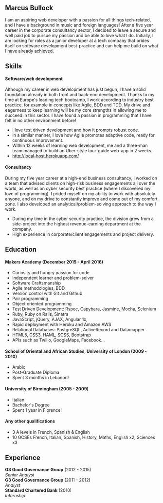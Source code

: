 ## Marcus Bullock

I am an aspiring web developer with a passion for all things tech-related, and I have a background in music and foreign languages! After a five year career in the corporate consultancy sector, I decided to leave a secure and well paid job to pursue my passion and be able to love what I do. Initially, I am looking for roles as a junior developer at a tech company that prides itself on software development best-practice and can help me build on what I have already achieved.

## Skills

#### Software/web development

Although my career in web development has just begun, I have a solid foundation already in both front and back-end development. Thanks to my time at Europe's leading tech bootcamp, I work according to industry best practice, for example in concepts like Agile, BDD and TDD. My drive and eagerness to keep learning will be my core strengths in allowing me to succeed in this sector. I have found a passion in programming that I have felt in no other environment before!

- I love test driven development and how it prompts robust code.
- In a similar manner, I love how Agile promotes adaptive code, ready for continuous improvement.
- Within 12 weeks of learning web development, me and a three-man team managed to build an Uber-style tour-guide web-app in 2 weeks.
- http://local-host.herokuapp.com/


#### Consultancy

During my five year career at a high-end business consultancy, I worked on a team that advised clients on high-risk business engagements all over the world, as well as on cyber security best practice (where I discovered my love of programming). I prided myself on my ability to work with absolutely anyone, and on my drive to constantly improve and come out of my comfort zone. I also developed an analytical/problem-solving approach to the way I work.

- During my time in the cyber security practice, the division grew from a side-project into the highest revenue-earning department at the company.
- High experience in corporate/client engagements and project delivery.

## Education

#### Makers Academy (December 2015 - April 2016)

- Curiosity and hungry passion for code
- Independent learner and problem-solver
- Software Craftsmanship
- Agile methodologies, BDD
- Version control with Git and Github
- Pair programming
- Object­ oriented programming
- Test Driven Development: Rspec, Capybara, Jasmine, Mocha, Selenium
- Ruby, Ruby on Rails, Sinatra
- JavaScript, jQuery, AJAX, Angular 1x,
- Rapid deployment with Heroku and Amazon AWS
- Relational Databases: PostgreSQL, ActiveRecord and Datamapper
- HTML5, CSS3, HAML, SCSS, Bootstrap
- APIs such as Twilio, GoogleMaps, Facebook...

#### School of Oriental and African Studies, University of London (2009 - 2010)

- Arabic
- Post-Graduate Diploma
- Spent 3 months in Lebanon!

#### University of Birmingham (2005 - 2009)

- Italian
- Bachelor's Degree
- Spent 1 year in Florence!

#### Any other qualifications

- 3 A levels in French, Spanish & English
- 10 GCSEs French, Italian, Spanish, History, Maths, English x2, Sciences x3

## Experience

**G3 Good Governance Group** (2012 - 2015)    
*Senior Analyst*  
**G3 Good Governance Group** (2011 - 2012)   
*Analyst*  
**Standard Chartered Bank** (2010)   
*Internship*  
